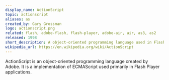 ```yaml
---
display_name: ActionScript
topic: actionscript
aliases: as
created_by: Gary Grossman
logo: actionscript.png
related: flash, adobe-flash, flash-player, adobe-air, air, as3, as2 
released: 1998
short_description: A object-oriented programming language used in Flash Player applications
wikipedia_url: https://en.wikipedia.org/wiki/ActionScript
---
```


ActionScript is an object-oriented programming language created by Adobe. It is a implementation of ECMAScript used primarily in Flash Player applications. 
